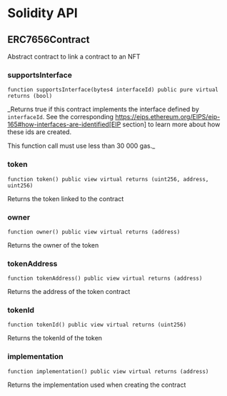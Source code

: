# Solidity API

## ERC7656Contract

Abstract contract to link a contract to an NFT

### supportsInterface

```solidity
function supportsInterface(bytes4 interfaceId) public pure virtual returns (bool)
```

_Returns true if this contract implements the interface defined by
`interfaceId`. See the corresponding
https://eips.ethereum.org/EIPS/eip-165#how-interfaces-are-identified[EIP section]
to learn more about how these ids are created.

This function call must use less than 30 000 gas._

### token

```solidity
function token() public view virtual returns (uint256, address, uint256)
```

Returns the token linked to the contract

### owner

```solidity
function owner() public view virtual returns (address)
```

Returns the owner of the token

### tokenAddress

```solidity
function tokenAddress() public view virtual returns (address)
```

Returns the address of the token contract

### tokenId

```solidity
function tokenId() public view virtual returns (uint256)
```

Returns the tokenId of the token

### implementation

```solidity
function implementation() public view virtual returns (address)
```

Returns the implementation used when creating the contract

